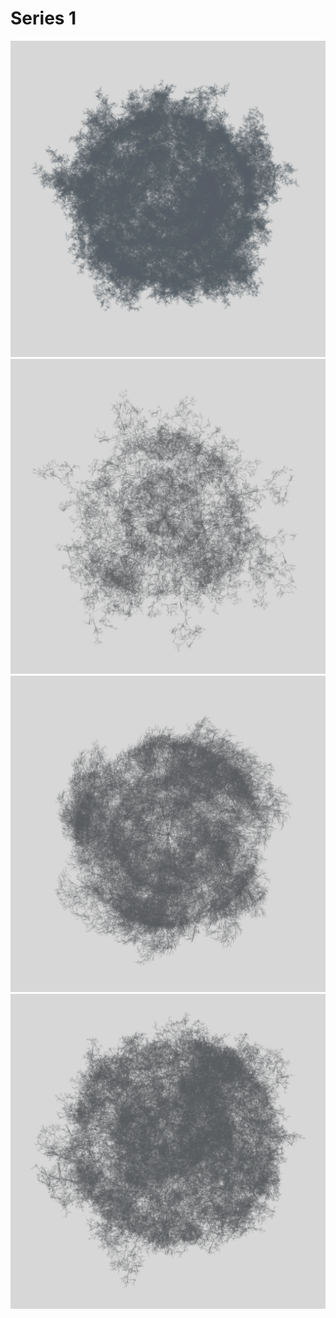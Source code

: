 # Series 1

![Abstract sample 1](sample1.png)  
![Abstract sample 2](sample2.png)  
![Abstract sample 3](sample3.png)  
![Abstract sample 4](sample4.png)  

